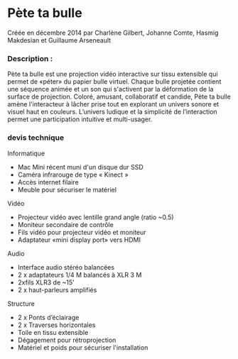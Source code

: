 # Pète ta bulle

Créée en décembre 2014 
par Charlène Gilbert, Johanne Comte, Hasmig Makdesian et Guillaume Arseneault

### Description :

Pète ta bulle est une projection vidéo interactive sur tissu extensible qui permet de «péter» du papier bulle virtuel. Chaque bulle projetée contient une séquence animée et un son qui s'activent par la déformation de la surface de projection. Coloré, amusant, collaboratif et candide, Pète ta bulle amène l'interacteur à lâcher prise tout en explorant un univers sonore et visuel haut en couleurs. L’univers ludique et la simplicité de l’interaction permet une participation intuitive et multi-usager.


### devis technique
Informatique

*  Mac Mini récent muni d'un disque dur SSD
* Caméra infrarouge de type « Kinect »
* Accès internet filaire
* Meuble pour sécuriser le matériel

Vidéo

* Projecteur vidéo avec lentille grand angle (ratio ~0.5)
* Moniteur secondaire de contrôle
* Fils vidéo pour projecteur vidéo et moniteur
* Adaptateur «mini display port» vers HDMI

Audio

* Interface audio stéréo balancées
* 2 x adaptateurs 1/4 M balancés à XLR 3 M
* 2xfils XLR3 de ~15'
* 2 x haut-parleurs amplifiés

Structure

* 2 x Ponts d’éclairage
* 2 x Traverses horizontales
* Toile en tissu extensible
* Dégagement pour rétroprojection
* Matériel et poids pour sécuriser l'installation

